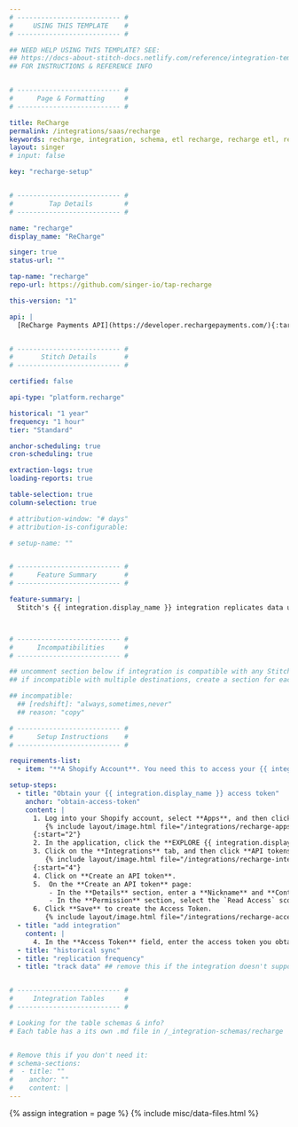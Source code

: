 ```yaml
---
# -------------------------- #
#     USING THIS TEMPLATE    #
# -------------------------- #

## NEED HELP USING THIS TEMPLATE? SEE:
## https://docs-about-stitch-docs.netlify.com/reference/integration-templates/saas/
## FOR INSTRUCTIONS & REFERENCE INFO


# -------------------------- #
#      Page & Formatting     #
# -------------------------- #

title: ReCharge
permalink: /integrations/saas/recharge
keywords: recharge, integration, schema, etl recharge, recharge etl, recharge schema
layout: singer
# input: false

key: "recharge-setup"


# -------------------------- #
#         Tap Details        #
# -------------------------- #

name: "recharge"
display_name: "ReCharge"

singer: true
status-url: ""

tap-name: "recharge"
repo-url: https://github.com/singer-io/tap-recharge

this-version: "1"

api: |
  [ReCharge Payments API](https://developer.rechargepayments.com/){:target="new"}


# -------------------------- #
#       Stitch Details       #
# -------------------------- #

certified: false

api-type: "platform.recharge"

historical: "1 year"
frequency: "1 hour"
tier: "Standard"

anchor-scheduling: true
cron-scheduling: true

extraction-logs: true
loading-reports: true

table-selection: true
column-selection: true

# attribution-window: "# days"
# attribution-is-configurable: 

# setup-name: ""


# -------------------------- #
#      Feature Summary       #
# -------------------------- #

feature-summary: |
  Stitch's {{ integration.display_name }} integration replicates data using the {{ integration.api | flatify | strip }}. To access the {{ integration.display_name }} API documentation, you will need [your API key](#obtain-api-key). Refer to the [Schema](#schema) section for a list of objects available for replication.



# -------------------------- #
#      Incompatibilities     #
# -------------------------- #

## uncomment section below if integration is compatible with any Stitch destinations
## if incompatible with multiple destinations, create a section for each destination

## incompatible:
  ## [redshift]: "always,sometimes,never"
  ## reason: "copy" 

# -------------------------- #
#      Setup Instructions    #
# -------------------------- #

requirements-list:
  - item: "**A Shopify Account**. You need this to access your {{ integration.display_name }} information."

setup-steps:
  - title: "Obtain your {{ integration.display_name }} access token"
    anchor: "obtain-access-token"
    content: |
      1. Log into your Shopify account, select **Apps**, and then click on your {{ integration.display_name }} application.
         {% include layout/image.html file="/integrations/recharge-apps-screen.png" alt="Shopify Apps page." enlarge=true max-width="550" %}
      {:start="2"}
      2. In the application, click the **EXPLORE {{ integration.display_name }}** located near the top right corner of the page.
      3. Click on the **Integrations** tab, and then click **API tokens...**.
         {% include layout/image.html file="/integrations/recharge-integrations-access-token.png" alt="Integrations page with API token link." enlarge=true max-width="550" %}
      {:start="4"}   
      4. Click on **Create an API token**.
      5.  On the **Create an API token** page:
          - In the **Details** section, enter a **Nickname** and **Contact email** into their respective fields.
          - In the **Permission** section, select the `Read Access` scope for each permission.
      6. Click **Save** to create the Access Token.    
         {% include layout/image.html file="/integrations/recharge-access-token.png" alt="The API key creation page." enlarge=true max-width="550" %}
  - title: "add integration"
    content: |
      4. In the **Access Token** field, enter the access token you obtained in the [previous step](#obtain-access-token).
  - title: "historical sync"
  - title: "replication frequency"
  - title: "track data" ## remove this if the integration doesn't support at least table selection


# -------------------------- #
#     Integration Tables     #
# -------------------------- #

# Looking for the table schemas & info?
# Each table has a its own .md file in /_integration-schemas/recharge


# Remove this if you don't need it:
# schema-sections:
#  - title: ""
#    anchor: ""
#    content: |
---
```

{% assign integration = page %}
{% include misc/data-files.html %}
